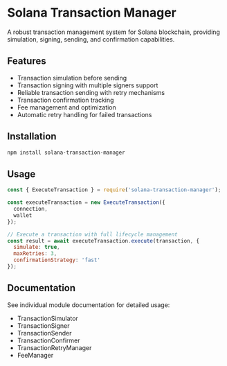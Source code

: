 # Solana Transaction Manager

A robust transaction management system for Solana blockchain, providing simulation, signing, sending, and confirmation capabilities.

## Features

- Transaction simulation before sending
- Transaction signing with multiple signers support
- Reliable transaction sending with retry mechanisms
- Transaction confirmation tracking
- Fee management and optimization
- Automatic retry handling for failed transactions

## Installation

```bash
npm install solana-transaction-manager
```

## Usage

```javascript
const { ExecuteTransaction } = require('solana-transaction-manager');

const executeTransaction = new ExecuteTransaction({
  connection,
  wallet
});

// Execute a transaction with full lifecycle management
const result = await executeTransaction.execute(transaction, {
  simulate: true,
  maxRetries: 3,
  confirmationStrategy: 'fast'
});
```

## Documentation

See individual module documentation for detailed usage:

- TransactionSimulator
- TransactionSigner
- TransactionSender
- TransactionConfirmer
- TransactionRetryManager
- FeeManager 
